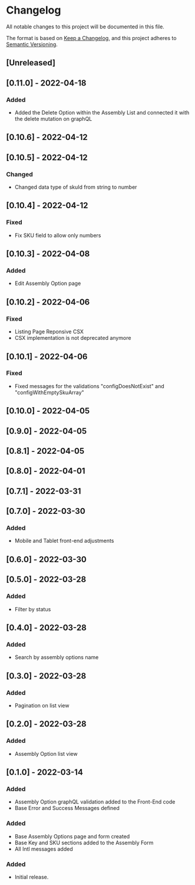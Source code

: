 # Changelog

All notable changes to this project will be documented in this file.

The format is based on [Keep a Changelog](https://keepachangelog.com/en/1.0.0/),
and this project adheres to [Semantic Versioning](https://semver.org/spec/v2.0.0.html).

## [Unreleased]

## [0.11.0] - 2022-04-18

### Added

- Added the Delete Option within the Assembly List and connected it with the delete mutation on graphQL

## [0.10.6] - 2022-04-12

## [0.10.5] - 2022-04-12

### Changed

- Changed data type of skuId from string to number

## [0.10.4] - 2022-04-12

### Fixed

- Fix SKU field to allow only numbers

## [0.10.3] - 2022-04-08

### Added

- Edit Assembly Option page

## [0.10.2] - 2022-04-06

### Fixed

- Listing Page Reponsive CSX
- CSX implementation is not deprecated anymore

## [0.10.1] - 2022-04-06

### Fixed

- Fixed messages for the validations "configDoesNotExist" and "configWithEmptySkuArray"

## [0.10.0] - 2022-04-05

## [0.9.0] - 2022-04-05

## [0.8.1] - 2022-04-05

## [0.8.0] - 2022-04-01

## [0.7.1] - 2022-03-31

## [0.7.0] - 2022-03-30

### Added

- Mobile and Tablet front-end adjustments

## [0.6.0] - 2022-03-30

## [0.5.0] - 2022-03-28

### Added

- Filter by status

## [0.4.0] - 2022-03-28

### Added

- Search by assembly options name

## [0.3.0] - 2022-03-28

### Added

- Pagination on list view

## [0.2.0] - 2022-03-28

### Added

- Assembly Option list view

## [0.1.0] - 2022-03-14

### Added

- Assembly Option graphQL validation added to the Front-End code
- Base Error and Success Messages defined

### Added

- Base Assembly Options page and form created
- Base Key and SKU sections added to the Assembly Form
- All Intl messages added

### Added

- Initial release.
